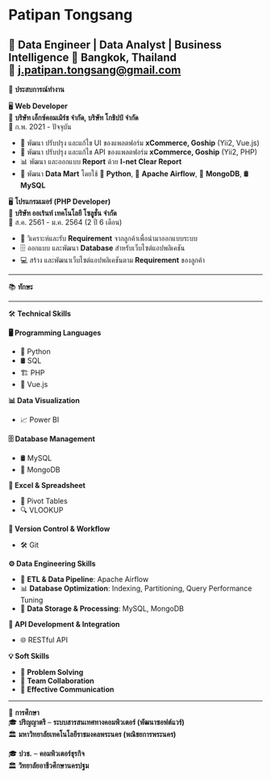 # Patipan Tongsang

🎯 Data Engineer | Data Analyst | Business Intelligence
📍   Bangkok, Thailand  
📧 j.patipan.tongsang@gmail.com
---

💼 **ประสบการณ์ทำงาน**  

🖥 **Web Developer**  
🏢 **บริษัท เอ็กซ์คอมเมิร์ช จำกัด, บริษัท โกชิปป์ จำกัด**  
📅 ก.พ. 2021 - ปัจจุบัน
- 🎨 พัฒนา ปรับปรุง และแก้ไข UI ของแพลตฟอร์ม **xCommerce, Goship** (Yii2, Vue.js)  
- 🔌 พัฒนา ปรับปรุง และแก้ไข API ของแพลตฟอร์ม **xCommerce, Goship** (Yii2, PHP)  
- 📊 พัฒนา และออกแบบ **Report** ด้วย **I-net Clear Report**  
- 💾 พัฒนา **Data Mart** โดยใช้ 🐍 **Python**, 🚀 **Apache Airflow**, 🍃 **MongoDB**, 🛢 **MySQL**

🖥 **โปรแกรมเมอร์ (PHP Developer)**  
🏢 **บริษัท ออเร้นท์ เทคโนโลยี โซลูชั่น จำกัด**  
📅 ส.ค. 2561 - ม.ค. 2564 (2 ปี 6 เดือน)
- 📌 วิเคราะห์และรับ **Requirement** จากลูกค้าเพื่อนำมาออกแบบระบบ  
- 🗄 ออกแบบ และพัฒนา **Database** สำหรับเว็บไซต์แอปพลิเคชัน  
- 💻 สร้าง และพัฒนาเว็บไซต์แอปพลิเคชันตาม **Requirement** ของลูกค้า  

---

📚 **ทักษะ**  

---

🛠 **Technical Skills**

**🖥 Programming Languages**  
- 🐍 Python  
- 🛢 SQL  
- 🏗 PHP  
- 🎨 Vue.js  

**📊 Data Visualization**  
- 📈 Power BI  

**🗄 Database Management**  
- 🛢 MySQL  
- 🍃 MongoDB  

**📑 Excel & Spreadsheet**  
- 🔄 Pivot Tables  
- 🔍 VLOOKUP  

**🔗 Version Control & Workflow**  
- 🛠 Git  

**⚙️ Data Engineering Skills**  
- 🚀 **ETL & Data Pipeline**: Apache Airflow  
- 📊 **Database Optimization**: Indexing, Partitioning, Query Performance Tuning  
- 💾 **Data Storage & Processing**: MySQL, MongoDB  

**🔌 API Development & Integration**  
- 🌐 RESTful API


**💡 Soft Skills**  
- 🧠 **Problem Solving**  
- 🤝 **Team Collaboration**  
- 💬 **Effective Communication**

---

📜 **การศึกษา**  
🎓 **ปริญญาตรี** – **ระบบสารสนเทศทางคอมพิวเตอร์ (พัฒนาซอฟต์แวร์)**  
🏛 **มหาวิทยาลัยเทคโนโลยีราชมงคลพระนคร (พณิชยการพระนคร)**  

🎓 **ปวช.** – **คอมพิวเตอร์ธุรกิจ**  
🏛 **วิทยาลัยอาชีวศึกษานครปฐม**
